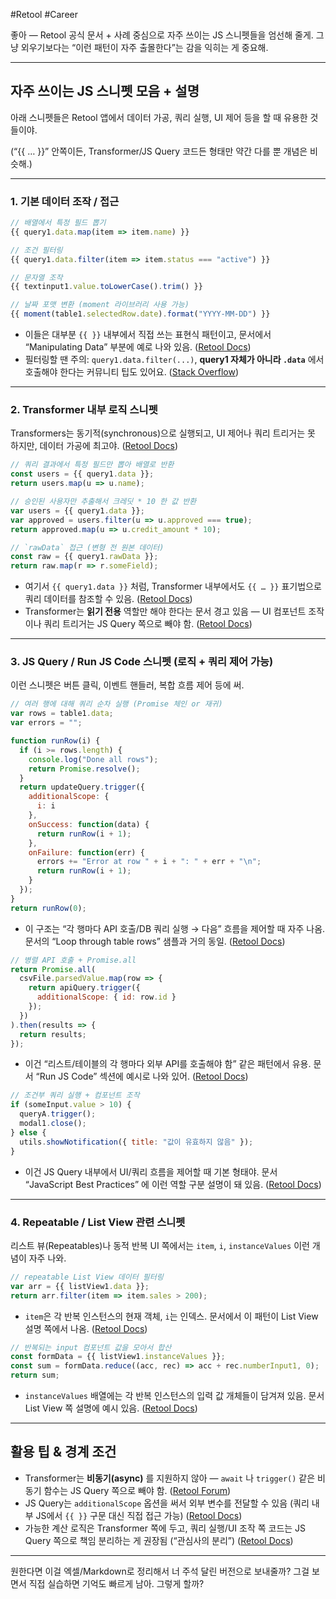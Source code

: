 #Retool #Career 

좋아 — Retool 공식 문서 + 사례 중심으로 자주 쓰이는 JS 스니펫들을 엄선해 줄게. 그냥 외우기보다는 “이런 패턴이 자주 출몰한다”는 감을 익히는 게 중요해.

---

## 자주 쓰이는 JS 스니펫 모음 + 설명

아래 스니펫들은 Retool 앱에서 데이터 가공, 쿼리 실행, UI 제어 등을 할 때 유용한 것들이야.

(“{{ … }}” 안쪽이든, Transformer/JS Query 코드든 형태만 약간 다를 뿐 개념은 비슷해.)

---

### 1. 기본 데이터 조작 / 접근

```js
// 배열에서 특정 필드 뽑기
{{ query1.data.map(item => item.name) }}

// 조건 필터링
{{ query1.data.filter(item => item.status === "active") }}

// 문자열 조작
{{ textinput1.value.toLowerCase().trim() }}

// 날짜 포맷 변환 (moment 라이브러리 사용 가능)
{{ moment(table1.selectedRow.date).format("YYYY-MM-DD") }}
```

* 이들은 대부분 `{{ }}` 내부에서 직접 쓰는 표현식 패턴이고, 문서에서 “Manipulating Data” 부분에 예로 나와 있음. ([Retool Docs][1])
* 필터링할 땐 주의: `query1.data.filter(...)`, **query1 자체가 아니라 `.data`** 에서 호출해야 한다는 커뮤니티 팁도 있어요. ([Stack Overflow][2])

---

### 2. Transformer 내부 로직 스니펫

Transformers는 동기적(synchronous)으로 실행되고, UI 제어나 쿼리 트리거는 못 하지만, 데이터 가공에 최고야. ([Retool Docs][3])

```js
// 쿼리 결과에서 특정 필드만 뽑아 배열로 반환
const users = {{ query1.data }};
return users.map(u => u.name);

// 승인된 사용자만 추출해서 크레딧 * 10 한 값 반환
var users = {{ query1.data }};
var approved = users.filter(u => u.approved === true);
return approved.map(u => u.credit_amount * 10);

// `rawData` 접근 (변형 전 원본 데이터)
const raw = {{ query1.rawData }};
return raw.map(r => r.someField);
```

* 여기서 `{{ query1.data }}` 처럼, Transformer 내부에서도 `{{ … }}` 표기법으로 쿼리 데이터를 참조할 수 있음. ([Retool Docs][3])
* Transformer는 **읽기 전용** 역할만 해야 한다는 문서 경고 있음 — UI 컴포넌트 조작이나 쿼리 트리거는 JS Query 쪽으로 빼야 함. ([Retool Docs][3])

---

### 3. JS Query / Run JS Code 스니펫 (로직 + 쿼리 제어 가능)

이런 스니펫은 버튼 클릭, 이벤트 핸들러, 복합 흐름 제어 등에 써.

```js
// 여러 행에 대해 쿼리 순차 실행 (Promise 체인 or 재귀)
var rows = table1.data;
var errors = "";

function runRow(i) {
  if (i >= rows.length) {
    console.log("Done all rows");
    return Promise.resolve();
  }
  return updateQuery.trigger({
    additionalScope: {
      i: i
    },
    onSuccess: function(data) {
      return runRow(i + 1);
    },
    onFailure: function(err) {
      errors += "Error at row " + i + ": " + err + "\n";
      return runRow(i + 1);
    }
  });
}
return runRow(0);
```

* 이 구조는 “각 행마다 API 호출/DB 쿼리 실행 → 다음” 흐름을 제어할 때 자주 나옴. 문서의 “Loop through table rows” 샘플과 거의 동일. ([Retool Docs][4])

```js
// 병렬 API 호출 + Promise.all
return Promise.all(
  csvFile.parsedValue.map(row => {
    return apiQuery.trigger({
      additionalScope: { id: row.id }
    });
  })
).then(results => {
  return results;
});
```

* 이건 “리스트/테이블의 각 행마다 외부 API를 호출해야 함” 같은 패턴에서 유용. 문서 “Run JS Code” 섹션에 예시로 나와 있어. ([Retool Docs][1])

```js
// 조건부 쿼리 실행 + 컴포넌트 조작
if (someInput.value > 10) {
  queryA.trigger();
  modal1.close();
} else {
  utils.showNotification({ title: "값이 유효하지 않음" });
}
```

* 이건 JS Query 내부에서 UI/쿼리 흐름을 제어할 때 기본 형태야. 문서 “JavaScript Best Practices” 에 이런 역할 구분 설명이 돼 있음. ([Retool Docs][5])

---

### 4. Repeatable / List View 관련 스니펫

리스트 뷰(Repeatables)나 동적 반복 UI 쪽에서는 `item`, `i`, `instanceValues` 이런 개념이 자주 나와.

```js
// repeatable List View 데이터 필터링
var arr = {{ listView1.data }};
return arr.filter(item => item.sales > 200);
```

* `item`은 각 반복 인스턴스의 현재 객체, `i`는 인덱스. 문서에서 이 패턴이 List View 설명 쪽에서 나옴. ([Retool Docs][6])

```js
// 반복되는 input 컴포넌트 값을 모아서 합산
const formData = {{ listView1.instanceValues }};
const sum = formData.reduce((acc, rec) => acc + rec.numberInput1, 0);
return sum;
```

* `instanceValues` 배열에는 각 반복 인스턴스의 입력 값 개체들이 담겨져 있음. 문서 List View 쪽 설명에 예시 있음. ([Retool Docs][6])

---

## 활용 팁 & 경계 조건

* Transformer는 **비동기(async)** 를 지원하지 않아 — `await` 나 `trigger()` 같은 비동기 함수는 JS Query 쪽으로 빼야 함. ([Retool Forum][7])
* JS Query는 `additionalScope` 옵션을 써서 외부 변수를 전달할 수 있음 (쿼리 내부 JS에서 `{{ }}` 구문 대신 직접 접근 가능) ([Retool Docs][8])
* 가능한 계산 로직은 Transformer 쪽에 두고, 쿼리 실행/UI 조작 쪽 코드는 JS Query 쪽으로 책임 분리하는 게 권장됨 (“관심사의 분리”) ([Retool Docs][5])

---

원한다면 이걸 엑셀/Markdown로 정리해서 너 주석 달린 버전으로 보내줄까? 그걸 보면서 직접 실습하면 기억도 빠르게 남아. 그렇게 할까?

[1]: https://docs.retool.com/queries/concepts/javascript?utm_source=chatgpt.com "JavaScript"
[2]: https://stackoverflow.com/questions/72033090/retool-javascript-filtering-doesnt-work-in-event-handlers?utm_source=chatgpt.com "retool - javascript filtering doesnt work in event handlers"
[3]: https://docs.retool.com/queries/guides/transformers?utm_source=chatgpt.com "Transform data with JavaScript"
[4]: https://docs.retool.com/queries/quickstart?utm_source=chatgpt.com "Queries and code quickstart"
[5]: https://docs.retool.com/education/coe/customer-resources/js-best-practices?utm_source=chatgpt.com "JavaScript Best Practices"
[6]: https://docs.retool.com/apps/guides/layout-structure/repeatables?utm_source=chatgpt.com "Build custom views using repeatable components"
[7]: https://community.retool.com/t/force-run-js-code-to-rerun-when-variable-changes/53085?utm_source=chatgpt.com "Force \"run JS code\" to rerun when variable changes"
[8]: https://docs.retool.com/queries/guides/javascript/?utm_source=chatgpt.com "Write and run JavaScript"
